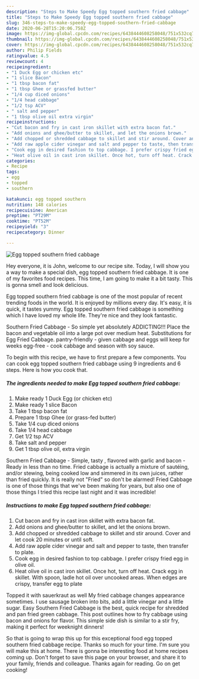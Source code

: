 ```yaml
---
description: "Steps to Make Speedy Egg topped southern fried cabbage"
title: "Steps to Make Speedy Egg topped southern fried cabbage"
slug: 346-steps-to-make-speedy-egg-topped-southern-fried-cabbage
date: 2020-06-28T15:20:06.758Z
image: https://img-global.cpcdn.com/recipes/6438444608258048/751x532cq70/egg-topped-southern-fried-cabbage-recipe-main-photo.jpg
thumbnail: https://img-global.cpcdn.com/recipes/6438444608258048/751x532cq70/egg-topped-southern-fried-cabbage-recipe-main-photo.jpg
cover: https://img-global.cpcdn.com/recipes/6438444608258048/751x532cq70/egg-topped-southern-fried-cabbage-recipe-main-photo.jpg
author: Philip Fields
ratingvalue: 4.5
reviewcount: 4
recipeingredient:
- "1 Duck Egg or chicken etc"
- "1 slice Bacon"
- "1 tbsp bacon fat"
- "1 tbsp Ghee or grassfed butter"
- "1/4 cup diced onions"
- "1/4 head cabbage"
- "1/2 tsp ACV"
- " salt and pepper"
- "1 tbsp olive oil extra virgin"
recipeinstructions:
- "Cut bacon and fry in cast iron skillet with extra bacon fat."
- "Add onions and ghee/butter to skillet, and let the onions brown."
- "Add chopped or shredded cabbage to skillet and stir around. Cover and let cook 20 minutes or until soft."
- "Add raw apple cider vinegar and salt and pepper to taste, then transfer to plate."
- "Cook egg in desired fashion to top cabbage. I prefer crispy fried egg in olive oil."
- "Heat olive oil in cast iron skillet. Once hot, turn off heat. Crack egg in skillet. With spoon, ladle hot oil over uncooked areas. When edges are crispy, transfer egg to plate"
categories:
- Recipe
tags:
- egg
- topped
- southern

katakunci: egg topped southern 
nutrition: 148 calories
recipecuisine: American
preptime: "PT29M"
cooktime: "PT52M"
recipeyield: "3"
recipecategory: Dinner

---
```



![Egg topped southern fried cabbage](https://img-global.cpcdn.com/recipes/6438444608258048/751x532cq70/egg-topped-southern-fried-cabbage-recipe-main-photo.jpg)

Hey everyone, it is John, welcome to our recipe site. Today, I will show you a way to make a special dish, egg topped southern fried cabbage. It is one of my favorites food recipes. This time, I am going to make it a bit tasty. This is gonna smell and look delicious.

Egg topped southern fried cabbage is one of the most popular of recent trending foods in the world. It is enjoyed by millions every day. It's easy, it is quick, it tastes yummy. Egg topped southern fried cabbage is something which I have loved my whole life. They're nice and they look fantastic.

Southern Fried Cabbage - So simple yet absolutely ADDICTING!!! Place the bacon and vegetable oil into a large pot over medium heat. Substitutions for Egg Fried Cabbage. pantry-friendly - given cabbage and eggs will keep for weeks egg-free - cook cabbage and season with soy sauce.


To begin with this recipe, we have to first prepare a few components. You can cook egg topped southern fried cabbage using 9 ingredients and 6 steps. Here is how you cook that.

##### The ingredients needed to make Egg topped southern fried cabbage:

1. Make ready 1 Duck Egg (or chicken etc)
1. Make ready 1 slice Bacon
1. Take 1 tbsp bacon fat
1. Prepare 1 tbsp Ghee (or grass-fed butter)
1. Take 1/4 cup diced onions
1. Take 1/4 head cabbage
1. Get 1/2 tsp ACV
1. Take  salt and pepper
1. Get 1 tbsp olive oil, extra virgin


Southern Fried Cabbage - Simple, tasty , flavored with garlic and bacon -Ready in less than no time. Fried cabbage is actually a mixture of sautéing, and/or stewing, being cooked low and simmered in its own juices, rather than fried quickly. It is really not &#34;Fried&#34; so don&#39;t be alarmed! Fried Cabbage is one of those things that we&#39;ve been making for years, but also one of those things I tried this recipe last night and it was incredible! 

##### Instructions to make Egg topped southern fried cabbage:

1. Cut bacon and fry in cast iron skillet with extra bacon fat.
1. Add onions and ghee/butter to skillet, and let the onions brown.
1. Add chopped or shredded cabbage to skillet and stir around. Cover and let cook 20 minutes or until soft.
1. Add raw apple cider vinegar and salt and pepper to taste, then transfer to plate.
1. Cook egg in desired fashion to top cabbage. I prefer crispy fried egg in olive oil.
1. Heat olive oil in cast iron skillet. Once hot, turn off heat. Crack egg in skillet. With spoon, ladle hot oil over uncooked areas. When edges are crispy, transfer egg to plate


Topped it with sauerkraut as well My fried cabbage changes appearance sometimes. I use sausage broken into bits, add a little vinegar and a little sugar. Easy Southern Fried Cabbage is the best, quick recipe for shredded and pan fried green cabbage. This post outlines how to fry cabbage using bacon and onions for flavor. This simple side dish is similar to a stir fry, making it perfect for weeknight dinners! 

So that is going to wrap this up for this exceptional food egg topped southern fried cabbage recipe. Thanks so much for your time. I'm sure you will make this at home. There is gonna be interesting food at home recipes coming up. Don't forget to save this page on your browser, and share it to your family, friends and colleague. Thanks again for reading. Go on get cooking!
